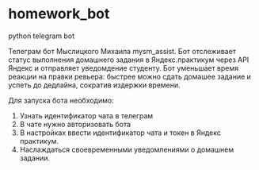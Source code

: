 # homework_bot
python telegram bot

 Телеграм бот Мыслицкого Михаила mysm_assist. Бот отслеживает статус выполнения домашнего задания в Яндекс.практикум через API Яндекс
 и отправляет уведомдение студенту. Бот уменьшает время реакции на правки ревьера: быстрее можно сдать домашее задание и успеть до дедлайна, сократив издержки времени.

Для запуска бота необходимо:
1. Узнать идентификатор чата  в телеграм
2. В чате нужно авторизовать бота 
3. В настройках ввести идентификатор чата и  токен в Яндекс практикум. 
4. Наслаждаться своевременными уведомлениями о домашнем задании. 